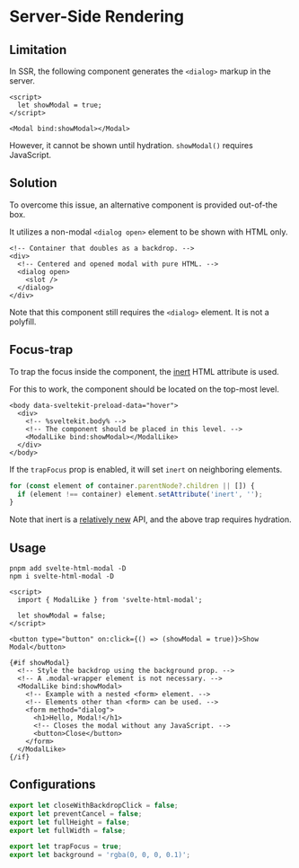 # Server-Side Rendering

## Limitation

In SSR, the following component generates the `<dialog>` markup in the server.

```svelte
<script>
  let showModal = true;
</script>

<Modal bind:showModal></Modal>
```

However, it cannot be shown until hydration. `showModal()` requires JavaScript.

## Solution

To overcome this issue, an alternative component is provided out-of-the box.

It utilizes a non-modal `<dialog open>` element to be shown with HTML only.

```svelte
<!-- Container that doubles as a backdrop. -->
<div>
  <!-- Centered and opened modal with pure HTML. -->
  <dialog open>
    <slot />
  </dialog>
</div>
```

Note that this component still requires the `<dialog>` element. It is not a polyfill.

## Focus-trap

To trap the focus inside the component, the [inert] HTML attribute is used.

[inert]: https://developer.mozilla.org/en-US/docs/Web/HTML/Global_attributes/inert

For this to work, the component should be located on the top-most level.

```svelte
<body data-sveltekit-preload-data="hover">
  <div>
    <!-- %sveltekit.body% -->
    <!-- The component should be placed in this level. -->
    <ModalLike bind:showModal></ModalLike>
  </div>
</body>
```

If the `trapFocus` prop is enabled, it will set `inert` on neighboring elements.

```javascript
for (const element of container.parentNode?.children || []) {
  if (element !== container) element.setAttribute('inert', '');
}
```

Note that inert is a [relatively new] API, and the above trap requires hydration.

[relatively new]: https://caniuse.com/mdn-api_htmlelement_inert

## Usage

```
pnpm add svelte-html-modal -D
npm i svelte-html-modal -D
```

```svelte
<script>
  import { ModalLike } from 'svelte-html-modal';

  let showModal = false;
</script>

<button type="button" on:click={() => (showModal = true)}>Show Modal</button>

{#if showModal}
  <!-- Style the backdrop using the background prop. -->
  <!-- A .modal-wrapper element is not necessary. -->
  <ModalLike bind:showModal>
    <!-- Example with a nested <form> element. -->
    <!-- Elements other than <form> can be used. -->
    <form method="dialog">
      <h1>Hello, Modal!</h1>
      <!-- Closes the modal without any JavaScript. -->
      <button>Close</button>
    </form>
  </ModalLike>
{/if}
```

## Configurations

```ts
export let closeWithBackdropClick = false;
export let preventCancel = false;
export let fullHeight = false;
export let fullWidth = false;

export let trapFocus = true;
export let background = 'rgba(0, 0, 0, 0.1)';
```
